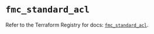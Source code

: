 # `fmc_standard_acl`

Refer to the Terraform Registry for docs: [`fmc_standard_acl`](https://registry.terraform.io/providers/ciscodevnet/fmc/1.5.2/docs/resources/standard_acl).
